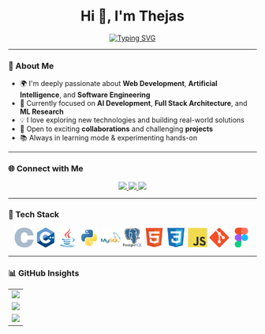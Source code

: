 <h1 align="center">Hi 👋, I'm Thejas</h1>
   
<div align="center">   
  <a href="https://git.io/typing-svg">
    <img src="https://readme-typing-svg.demolab.com?font=Fira+Code&weight=900&size=26&duration=3000&pause=500&color=FDFEFE&background=2A2E3425&center=true&vCenter=true&lines=Software+Engineer;Web+Developer;AI+Enthusiast;Full+Stack+Developer" alt="Typing SVG" />
  </a>
</div>

---
 
### 🚀 About Me 

- 🌍 I'm deeply passionate about **Web Development**, **Artificial Intelligence**, and **Software Engineering**
- 🎯 Currently focused on **AI Development**, **Full Stack Architecture**, and **ML Research**
- 💡 I love exploring new technologies and building real-world solutions
- 🤝 Open to exciting **collaborations** and challenging **projects**
- 📚 Always in learning mode & experimenting hands-on

---

### 🌐 Connect with Me

<p align="center">
  <a href="https://twitter.com/thejaaxs" target="_blank">
    <img src="https://img.shields.io/badge/Twitter-%231DA1F2.svg?&style=for-the-badge&logo=twitter&logoColor=white" />
  </a>
  <a href="https://www.linkedin.com/in/thejaaxs" target="_blank">
    <img src="https://img.shields.io/badge/LinkedIn-%230077B5.svg?&style=for-the-badge&logo=linkedin&logoColor=white" />
  </a>
  <a href="https://github.com/thejaaxs" target="_blank">
    <img src="https://img.shields.io/badge/GitHub-%2312100E.svg?&style=for-the-badge&logo=github&logoColor=white" />
  </a>
</p>

---

### 🧠 Tech Stack

<p align="center">
  <!-- Languages -->
  <img src="https://raw.githubusercontent.com/devicons/devicon/master/icons/c/c-original.svg" alt="C" width="40" height="40"/>
  <img src="https://raw.githubusercontent.com/devicons/devicon/master/icons/cplusplus/cplusplus-original.svg" alt="C++" width="40" height="40"/>
  <img src="https://raw.githubusercontent.com/devicons/devicon/master/icons/java/java-original.svg" alt="Java" width="40" height="40"/>
  <img src="https://raw.githubusercontent.com/devicons/devicon/master/icons/python/python-original.svg" alt="Python" width="40" height="40"/>
  
  <!-- Databases -->
  <img src="https://raw.githubusercontent.com/devicons/devicon/master/icons/mysql/mysql-original-wordmark.svg" alt="MySQL" width="40" height="40"/>
  <img src="https://raw.githubusercontent.com/devicons/devicon/master/icons/postgresql/postgresql-original-wordmark.svg" alt="PostgreSQL" width="40" height="40"/>
  
  <!-- Frontend -->
  <img src="https://raw.githubusercontent.com/devicons/devicon/master/icons/html5/html5-original.svg" alt="HTML5" width="40" height="40"/>
  <img src="https://raw.githubusercontent.com/devicons/devicon/master/icons/css3/css3-original.svg" alt="CSS3" width="40" height="40"/>
  <img src="https://raw.githubusercontent.com/devicons/devicon/master/icons/javascript/javascript-original.svg" alt="JavaScript" width="40" height="40"/>
  
  <!-- Tools -->
  <img src="https://raw.githubusercontent.com/devicons/devicon/master/icons/git/git-original.svg" alt="Git" width="40" height="40"/>
  <img src="https://raw.githubusercontent.com/devicons/devicon/master/icons/figma/figma-original.svg" alt="Figma" width="40" height="40"/>
</p>

---

### 📊 GitHub Insights

<table align="center">
  <tr>
    <td colspan="2" align="center">
      <img width="100%" src="https://github-profile-trophy.vercel.app/?username=thejaaxs&hide_border=true&count_private=true&theme=nord&no-frame=true" />
    </td>
  </tr>
  <tr>
    <td colspan="2" align="center">
      <img src="https://github-readme-activity-graph.vercel.app/graph?username=thejaaxs&bg_color=2e3440&hide_border=true&point=false&line=88c0d0&radius=8&area=true&area_color=88c0d0&title_color=ffffff&color=ffffff" />
    </td>
  </tr>
  <tr>
    <td colspan="2" align="center">
      <img src="http://github-profile-summary-cards.vercel.app/api/cards/profile-details?username=thejaaxs&theme=nord_dark" />
    </td>
  </tr>
</table>

